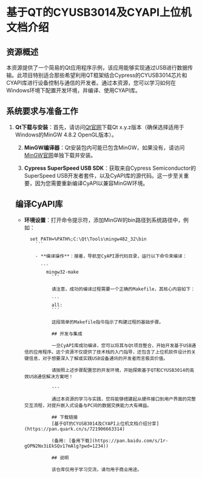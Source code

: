 # 基于QT的CYUSB3014及CYAPI上位机文档介绍

## 资源概述

本资源提供了一个简易的Qt应用程序示例，该应用能够实现通过USB进行数据传输。此项目特别适合那些希望利用QT框架结合Cypress的CYUSB3014芯片和CYAPI库进行设备控制与通信的开发者。通过本资源，您可以学习如何在Windows环境下配置开发环境，并编译、使用CYAPI库。

## 系统要求与准备工作

1. **Qt下载与安装**：首先，请访问[Qt官网](http://qt-project.org/downloads)下载Qt x.y.z版本（确保选择适用于Windows的MinGW 4.8.2 OpenGL版本）。

   2. **MinGW编译器**：Qt安装包内可能已包含MinGW，如果没有，请访问[MinGW官网](http://www.mingw.org/)单独下载并安装。

   3. **Cypress SuperSpeed USB SDK**：获取来自Cypress Semiconductor的SuperSpeed USB开发者套件，以及CyAPI库的源代码。这一步至关重要，因为您需要重新编译CyAPI以兼容MinGW环境。

   ## 编译CyAPI库

   - **环境设置**：打开命令提示符，添加MinGW的bin路径到系统路径中，例如：

       ```
         set PATH=%PATH%;C:\Qt\Tools\mingw482_32\bin
           ```

           - **编译操作**：接着，导航至CyAPI源代码目录，运行以下命令来编译：

             ```
               mingw32-make
                 ```

                 请注意，成功的编译过程需要一个正确的Makefile，其核心内容如下：

                 ```
                 all:
                 ```

                 这段简单的Makefile指令指示了构建过程的基础步骤。

                 ## 开发与集成

                 一旦CyAPI库成功编译，您可以将其与Qt项目整合，开始开发基于USB通信的应用程序。这个资源不仅提供了技术栈的入门指导，还包含了上位机软件设计的关键信息，对于想要深入了解或实践USB设备通讯的开发者而言极具价值。

                 请按照上述步骤配置您的开发环境，开始探索基于QT和CYUSB3014的高效USB通信解决方案吧！

                 ---

                 通过本资源的学习与实践，您将能够搭建起从硬件接口到用户界面的完整交互流程，对提升嵌入式设备与PC间的数据交换能力大有裨益。

                 ## 下载链接
                 [基于QT的CYUSB3014及CYAPI上位机文档介绍分享](https://pan.quark.cn/s/721906663314) 

                 (备用: [备用下载](https://pan.baidu.com/s/1r-gOPN2Nx3iEkSQv17mAlg?pwd=1234))

                 ## 说明

                 该仓库仅用于学习交流，请勿用于商业用途。
